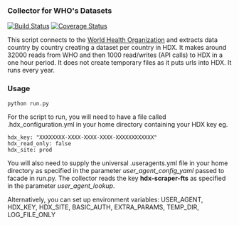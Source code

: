 ### Collector for WHO's Datasets
[![Build Status](https://travis-ci.org/OCHA-DAP/hdx-scraper-who.svg?branch=master&ts=1)](https://travis-ci.org/OCHA-DAP/hdx-scraper-who) [![Coverage Status](https://coveralls.io/repos/github/OCHA-DAP/hdx-scraper-who/badge.svg?branch=master&ts=1)](https://coveralls.io/github/OCHA-DAP/hdx-scraper-who?branch=master)

This script connects to the [World Health Organization](http://apps.who.int/gho/data/node.resources.api) and extracts data country by country creating a dataset per country in HDX. It makes around 32000 reads from WHO and then 1000 read/writes (API calls) to HDX in a one hour period. It does not create temporary files as it puts urls into HDX. It runs every year. 


### Usage

    python run.py

For the script to run, you will need to have a file called .hdx_configuration.yml in your home directory containing your HDX key eg.

    hdx_key: "XXXXXXXX-XXXX-XXXX-XXXX-XXXXXXXXXXXX"
    hdx_read_only: false
    hdx_site: prod
    
 You will also need to supply the universal .useragents.yml file in your home directory as specified in the parameter *user_agent_config_yaml* passed to facade in run.py. The collector reads the key **hdx-scraper-fts** as specified in the parameter *user_agent_lookup*.
 
 Alternatively, you can set up environment variables: USER_AGENT, HDX_KEY, HDX_SITE, BASIC_AUTH, EXTRA_PARAMS, TEMP_DIR, LOG_FILE_ONLY